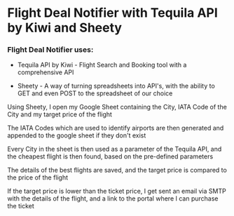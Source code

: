 # Flight Deal Notifier with Tequila API by Kiwi and Sheety

### Flight Deal Notifier uses:

- Tequila API by Kiwi - Flight Search and Booking tool with a comprehensive API

- Sheety - A way of turning spreadsheets into API's, with the ability to GET and even POST to the spreadsheet of our choice

Using Sheety, I open my Google Sheet containing the City, IATA Code of the City and my target price of the flight

The IATA Codes which are used to identify airports are then generated and appended to the google sheet if they don't exist

Every City in the sheet is then used as a parameter of the Tequila API, and the cheapest flight is then found, based on the pre-defined parameters

The details of the best flights are saved, and the target price is compared to the price of the flight

If the target price is lower than the ticket price, I get sent an email via SMTP with the details of the flight, and a link to the portal where I can purchase the ticket
